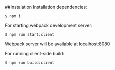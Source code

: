 ##Instalation
Installation dependencies:
``` shell
$ npm i
```

For starting webpack development server:
``` shell
$ npm run start:client
```
Webpack server will be available at localhost:8080

For running client-side build:
``` shell
$ npm run build:client
```